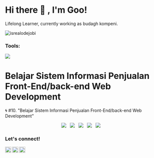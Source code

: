 # <summary><strong>Hi there :wave: , I'm Goo!</strong></summary>
Lifelong Learner, currently working as budagh kompeni.
<p align="left"> <img src="https://komarev.com/ghpvc/?username=goonesmile&label=Profile%20views&color=0e75b6&style=flat" alt="isrealodejobi" />
</p>

### <summary><strong>Tools:</strong></summary>
<p>
    <img src="https://img.shields.io/badge/Text%20Editor-Visual%20Studio%20Code-blue?&logo=visual%20studio%20code&logoColor=blue" />
</p>

# Belajar Sistem Informasi Penjualan Front-End/back-end Web Development
🌀 #10. "Belajar Sistem Informasi Penjualan Front-End/back-end Web Development"

<p align='center'>
  <a href="https://php.org/en/">
    <img src="https://img.shields.io/badge/php-43853D?style=for-the-badge&logo=php&logoColor=white"/></a>&nbsp;&nbsp;
<a href="https://getbootstrap.com/">
    <img src="https://img.shields.io/badge/Bootstrap-563D7C?style=for-the-badge&logo=bootstrap&logoColor=white"/></a>&nbsp;&nbsp;
<a href="https://www.javascript.com/">
    <img src="https://img.shields.io/badge/JavaScript-F7DF1E?style=for-the-badge&logo=javascript&logoColor=black"/></a>&nbsp;&nbsp;
<a href="https://www.css.com/">
    <img src="https://img.shields.io/badge/CSS-239120?&style=for-the-badge&logo=css3&logoColor=white"/></a>&nbsp;&nbsp;
<a href="https://www.mysql.com/">
    <img src="https://img.shields.io/badge/MySQL-005C84?style=for-the-badge&logo=mysql&logoColor=white"/></a>&nbsp;&nbsp;
</p>
 
### <summary><strong>Let's connect!</strong></summary>
<a href="https://twitter.com/febrianto969">
  <img align="left" alt="Goo's Twitter" width="20px" src="https://simpleicons.now.sh/twitter/495f7e" />
</a>
<a href="https://www.instagram.com/febrianto078.id/">
  <img align="left" alt="Goo's Instagram" width="20px" src="https://simpleicons.now.sh/instagram/495f7e" />
</a>
<a href="https://www.linkedin.com/febrianto078-id/">
  <img align="left" alt="Goo's Blog" width="20px" src="https://simpleicons.now.sh/linkedin/495f7e" />
</a>
